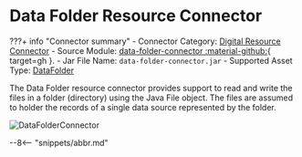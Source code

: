 <!-- SPDX-License-Identifier: CC-BY-4.0 -->
<!-- Copyright Contributors to the Egeria project. -->

# Data Folder Resource Connector

???+ info "Connector summary"
    - Connector Category: [Digital Resource Connector](/concepts/digital-resource-connector)
    - Source Module: [data-folder-connector :material-github:](https://github.com/odpi/egeria/tree/main/open-metadata-implementation/adapters/open-connectors/data-store-connectors/file-connectors/data-folder-connector){ target=gh }.
    - Jar File Name: `data-folder-connector.jar`
    - Supported Asset Type: [DataFolder](/types/2/0220-Files-and-Folders)

The Data Folder resource connector provides support to read and write the files in a folder (directory) using the Java File object.  The files are assumed to holder the records of a single data source represented by the folder.

![DataFolderConnector](data-folder-resource-connector.svg)




--8<-- "snippets/abbr.md"
